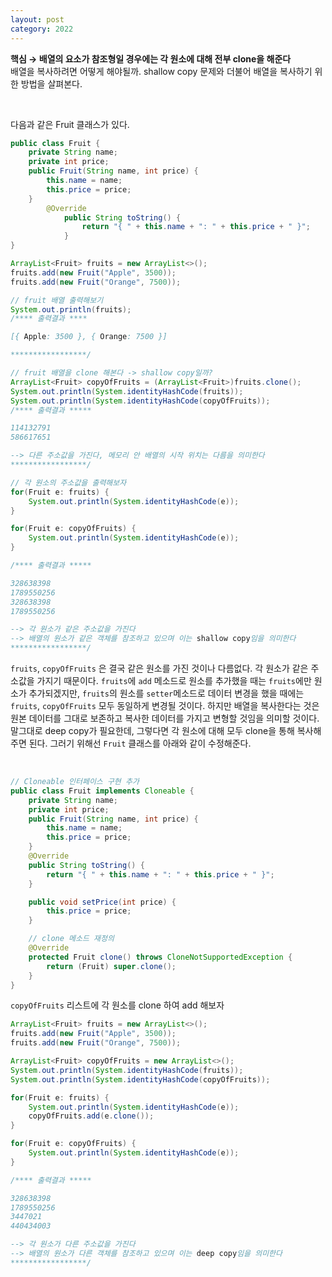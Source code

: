 ```yaml
---
layout: post
category: 2022
--- 
```



**핵심 → 배열의 요소가 참조형일 경우에는 각 원소에 대해 전부 clone을 해준다**           
배열을 복사하려면 어떻게 해야될까. shallow copy 문제와 더불어 배열을 복사하기 위한 방법을 살펴본다.

<br/>

다음과 같은 Fruit 클래스가 있다.

```java
public class Fruit {
    private String name;
    private int price;
    public Fruit(String name, int price) {
        this.name = name;
        this.price = price;
    }
		@Override
		    public String toString() {
		        return "{ " + this.name + ": " + this.price + " }";
		    }
}
```

```java
ArrayList<Fruit> fruits = new ArrayList<>();
fruits.add(new Fruit("Apple", 3500));
fruits.add(new Fruit("Orange", 7500));

// fruit 배열 출력해보기
System.out.println(fruits); 
/**** 출력결과 ****

[{ Apple: 3500 }, { Orange: 7500 }]

*****************/

// fruit 배열을 clone 해본다 -> shallow copy일까?
ArrayList<Fruit> copyOfFruits = (ArrayList<Fruit>)fruits.clone();
System.out.println(System.identityHashCode(fruits));
System.out.println(System.identityHashCode(copyOfFruits));
/**** 출력결과 *****

114132791
586617651

--> 다른 주소값을 가진다, 메모리 안 배열의 시작 위치는 다름을 의미한다
*****************/

// 각 원소의 주소값을 출력해보자
for(Fruit e: fruits) {
    System.out.println(System.identityHashCode(e));
}

for(Fruit e: copyOfFruits) {
    System.out.println(System.identityHashCode(e));
}

/**** 출력결과 *****

328638398
1789550256
328638398
1789550256

--> 각 원소가 같은 주소값을 가진다
--> 배열의 원소가 같은 객체를 참조하고 있으며 이는 shallow copy임을 의미한다
*****************/
```

`fruits`, `copyOfFruits` 은 결국 같은 원소를 가진 것이나 다름없다. 각 원소가 같은 주소값을 가지기 때문이다. `fruits`에 `add` 메소드로 원소를 추가했을 때는 `fruits`에만 원소가 추가되겠지만, `fruits`의 원소를 `setter`메소드로 데이터 변경을 했을 때에는 `fruits`, `copyOfFruits` 모두 동일하게 변경될 것이다. 하지만 배열을 복사한다는 것은 원본 데이터를 그대로 보존하고 복사한 데이터를 가지고 변형할 것임을 의미할 것이다. 말그대로 deep copy가 필요한데, 그렇다면 각 원소에 대해 모두 clone을 통해 복사해주면 된다. 그러기 위해선 `Fruit` 클래스를 아래와 같이 수정해준다.

<br/>

```java
// Cloneable 인터페이스 구현 추가
public class Fruit implements Cloneable {
    private String name;
    private int price;
    public Fruit(String name, int price) {
        this.name = name;
        this.price = price;
    }
    @Override
    public String toString() {
        return "{ " + this.name + ": " + this.price + " }";
    }

    public void setPrice(int price) {
        this.price = price;
    }

    // clone 메소드 재정의
    @Override
    protected Fruit clone() throws CloneNotSupportedException {
        return (Fruit) super.clone();
    }
}
```

`copyOfFruits` 리스트에 각 원소를 clone 하여 add 해보자

```java
ArrayList<Fruit> fruits = new ArrayList<>();
fruits.add(new Fruit("Apple", 3500));
fruits.add(new Fruit("Orange", 7500));

ArrayList<Fruit> copyOfFruits = new ArrayList<>();
System.out.println(System.identityHashCode(fruits));
System.out.println(System.identityHashCode(copyOfFruits));

for(Fruit e: fruits) {
    System.out.println(System.identityHashCode(e));
    copyOfFruits.add(e.clone());
}

for(Fruit e: copyOfFruits) {
    System.out.println(System.identityHashCode(e));
}

/**** 출력결과 *****

328638398
1789550256
3447021
440434003

--> 각 원소가 다른 주소값을 가진다
--> 배열의 원소가 다른 객체를 참조하고 있으며 이는 deep copy임을 의미한다
*****************/
```